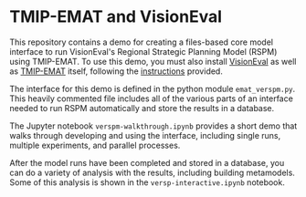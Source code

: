 # TMIP-EMAT and VisionEval

This repository contains a demo for creating a files-based core model interface
to run VisionEval's Regional Strategic Planning Model (RSPM) using TMIP-EMAT.
To use this demo, you must also install [VisionEval](https://visioneval.org) as well
as [TMIP-EMAT](https://tmip-emat.github.io) itself, following the [instructions](https://tmip-emat.github.io/source/emat.conda.html) 
provided.

The interface for this demo is defined in the python module `emat_verspm.py`. This
heavily commented file includes all of the various parts of an interface needed to
run RSPM automatically and store the results in a database.

The Jupyter notebook `verspm-walkthrough.ipynb` provides a short demo that walks through
developing and using the interface, including single runs, multiple experiments, and 
parallel processes.

After the model runs have been completed and stored in a database, you can do a 
variety of analysis with the results, including building metamodels.  Some of this 
analysis is shown in the `versp-interactive.ipynb` notebook.
